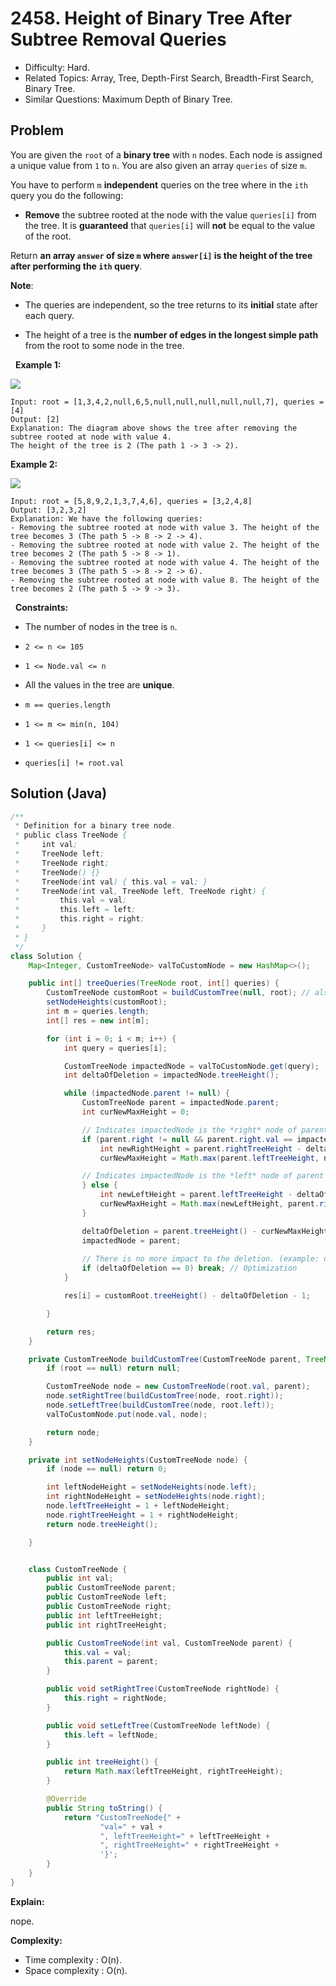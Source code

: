 # 2458. Height of Binary Tree After Subtree Removal Queries

- Difficulty: Hard.
- Related Topics: Array, Tree, Depth-First Search, Breadth-First Search, Binary Tree.
- Similar Questions: Maximum Depth of Binary Tree.

## Problem

You are given the ```root``` of a **binary tree** with ```n``` nodes. Each node is assigned a unique value from ```1``` to ```n```. You are also given an array ```queries``` of size ```m```.

You have to perform ```m``` **independent** queries on the tree where in the ```ith``` query you do the following:


	
- **Remove** the subtree rooted at the node with the value ```queries[i]``` from the tree. It is **guaranteed** that ```queries[i]``` will **not** be equal to the value of the root.


Return **an array **```answer```** of size **```m```** where **```answer[i]```** is the height of the tree after performing the **```ith```** query**.

**Note**:


	
- The queries are independent, so the tree returns to its **initial** state after each query.
	
- The height of a tree is the **number of edges in the longest simple path** from the root to some node in the tree.


 
**Example 1:**

![](https://assets.leetcode.com/uploads/2022/09/07/binaryytreeedrawio-1.png)

```
Input: root = [1,3,4,2,null,6,5,null,null,null,null,null,7], queries = [4]
Output: [2]
Explanation: The diagram above shows the tree after removing the subtree rooted at node with value 4.
The height of the tree is 2 (The path 1 -> 3 -> 2).
```

**Example 2:**

![](https://assets.leetcode.com/uploads/2022/09/07/binaryytreeedrawio-2.png)

```
Input: root = [5,8,9,2,1,3,7,4,6], queries = [3,2,4,8]
Output: [3,2,3,2]
Explanation: We have the following queries:
- Removing the subtree rooted at node with value 3. The height of the tree becomes 3 (The path 5 -> 8 -> 2 -> 4).
- Removing the subtree rooted at node with value 2. The height of the tree becomes 2 (The path 5 -> 8 -> 1).
- Removing the subtree rooted at node with value 4. The height of the tree becomes 3 (The path 5 -> 8 -> 2 -> 6).
- Removing the subtree rooted at node with value 8. The height of the tree becomes 2 (The path 5 -> 9 -> 3).
```

 
**Constraints:**


	
- The number of nodes in the tree is ```n```.
	
- ```2 <= n <= 105```
	
- ```1 <= Node.val <= n```
	
- All the values in the tree are **unique**.
	
- ```m == queries.length```
	
- ```1 <= m <= min(n, 104)```
	
- ```1 <= queries[i] <= n```
	
- ```queries[i] != root.val```



## Solution (Java)

```java
/**
 * Definition for a binary tree node.
 * public class TreeNode {
 *     int val;
 *     TreeNode left;
 *     TreeNode right;
 *     TreeNode() {}
 *     TreeNode(int val) { this.val = val; }
 *     TreeNode(int val, TreeNode left, TreeNode right) {
 *         this.val = val;
 *         this.left = left;
 *         this.right = right;
 *     }
 * }
 */
class Solution {
    Map<Integer, CustomTreeNode> valToCustomNode = new HashMap<>();

    public int[] treeQueries(TreeNode root, int[] queries) {
        CustomTreeNode customRoot = buildCustomTree(null, root); // also sets valToCustomNode - side effect for efficiency
        setNodeHeights(customRoot);
        int m = queries.length;
        int[] res = new int[m];

        for (int i = 0; i < m; i++) {
            int query = queries[i];

            CustomTreeNode impactedNode = valToCustomNode.get(query);
            int deltaOfDeletion = impactedNode.treeHeight();

            while (impactedNode.parent != null) {
                CustomTreeNode parent = impactedNode.parent;
                int curNewMaxHeight = 0;

				// Indicates impactedNode is the *right* node of parent
                if (parent.right != null && parent.right.val == impactedNode.val) {
                    int newRightHeight = parent.rightTreeHeight - deltaOfDeletion;
                    curNewMaxHeight = Math.max(parent.leftTreeHeight, newRightHeight);

				// Indicates impactedNode is the *left* node of parent
                } else {
                    int newLeftHeight = parent.leftTreeHeight - deltaOfDeletion;
                    curNewMaxHeight = Math.max(newLeftHeight, parent.rightTreeHeight);
                }

                deltaOfDeletion = parent.treeHeight() - curNewMaxHeight;
                impactedNode = parent;
	
				// There is no more impact to the deletion. (example: deleted left subtree but right subtree was bigger)
                if (deltaOfDeletion == 0) break; // Optimization
            }

            res[i] = customRoot.treeHeight() - deltaOfDeletion - 1;

        }

        return res;
    }

    private CustomTreeNode buildCustomTree(CustomTreeNode parent, TreeNode root) {
        if (root == null) return null;

        CustomTreeNode node = new CustomTreeNode(root.val, parent);
        node.setRightTree(buildCustomTree(node, root.right));
        node.setLeftTree(buildCustomTree(node, root.left));
        valToCustomNode.put(node.val, node);

        return node;
    }

    private int setNodeHeights(CustomTreeNode node) {
        if (node == null) return 0;

        int leftNodeHeight = setNodeHeights(node.left);
        int rightNodeHeight = setNodeHeights(node.right);
        node.leftTreeHeight = 1 + leftNodeHeight;
        node.rightTreeHeight = 1 + rightNodeHeight;
        return node.treeHeight();

    }


    class CustomTreeNode {
        public int val;
        public CustomTreeNode parent;
        public CustomTreeNode left;
        public CustomTreeNode right;
        public int leftTreeHeight;
        public int rightTreeHeight;

        public CustomTreeNode(int val, CustomTreeNode parent) {
            this.val = val;
            this.parent = parent;
        }

        public void setRightTree(CustomTreeNode rightNode) {
            this.right = rightNode;
        }

        public void setLeftTree(CustomTreeNode leftNode) {
            this.left = leftNode;
        }

        public int treeHeight() {
            return Math.max(leftTreeHeight, rightTreeHeight);
        }

        @Override
        public String toString() {
            return "CustomTreeNode{" +
                    "val=" + val +
                    ", leftTreeHeight=" + leftTreeHeight +
                    ", rightTreeHeight=" + rightTreeHeight +
                    '}';
        }
    }
}
```

**Explain:**

nope.

**Complexity:**

* Time complexity : O(n).
* Space complexity : O(n).
